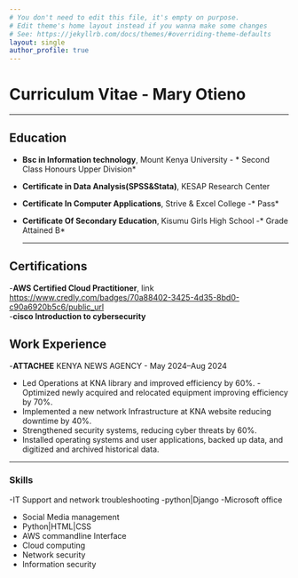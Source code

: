 ```yaml
---
# You don't need to edit this file, it's empty on purpose.
# Edit theme's home layout instead if you wanna make some changes
# See: https://jekyllrb.com/docs/themes/#overriding-theme-defaults
layout: single
author_profile: true
---
```

# Curriculum Vitae - Mary Otieno
---
##  Education
- **Bsc in Information technology**, Mount Kenya University - * Second Class Honours Upper Division*
- **Certificate in Data Analysis(SPSS&Stata)**, KESAP Research Center
- **Certificate In Computer Applications**, Strive & Excel College -* Pass*
- **Certificate Of Secondary Education**, Kisumu Girls High School -* Grade Attained B*
  
  ----
  
## Certifications
-**AWS Certified Cloud Practitioner**, link https://www.credly.com/badges/70a88402-3425-4d35-8bd0-c90a6920b5c6/public_url  
-**cisco Introduction to cybersecurity**

## Work Experience
-**ATTACHEE**
KENYA NEWS AGENCY - May 2024–Aug 2024

- Led Operations at KNA library and improved efficiency by 60%.
-Optimized newly acquired and relocated equipment improving 
efficiency by 70%.
- Implemented a new network Infrastructure at KNA website reducing 
downtime by 40%.
- Strengthened security systems, reducing cyber threats by 60%.
- Installed operating systems and user applications, backed up data, 
and digitized and archived historical data.
----

### Skills
-IT Support and network 
troubleshooting
-python|Django
-Microsoft office
- Social Media management
- Python|HTML|CSS
- AWS commandline Interface
- Cloud computing
- Network security
- Information security




  
